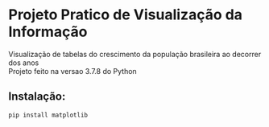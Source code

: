 # Projeto Pratico de Visualização da Informação
 
 
Visualização de tabelas do crescimento da população brasileira ao decorrer dos anos   
Projeto feito na versao 3.7.8 do Python
 

## Instalação:
 
```sh
pip install matplotlib 
```
 
